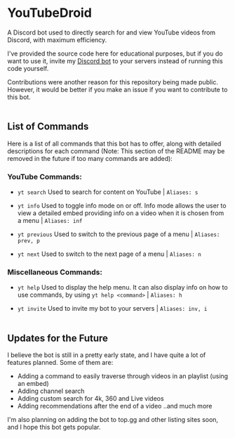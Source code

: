 # YouTubeDroid
A Discord bot used to directly search for and view YouTube videos from Discord, with maximum efficiency.

I've provided the source code here for educational purposes, but if you do want to use it, invite my [Discord bot](https://discord.com/api/oauth2/authorize?client_id=722011282068209736&permissions=8&scope=bot) to your servers instead of running this code yourself.

Contributions were another reason for this repository being made public. However, it would be better if you make an issue if you want to contribute to this bot.
\
&nbsp;
## List of Commands

Here is a list of all commands that this bot has to offer, along with detailed descriptions for each command (Note: This section of the README may be removed in the future if too many commands are added):

### YouTube Commands:

- `yt search` Used to search for content on YouTube | `Aliases: s`

- `yt info` Used to toggle info mode on or off. Info mode allows the user to view a detailed embed providing info on a video when it is chosen from a menu | `Aliases: inf`

- `yt previous` Used to switch to the previous page of a menu | `Aliases: prev, p`

- `yt next` Used to switch to the next page of a menu | `Aliases: n`

### Miscellaneous Commands:

- `yt help` Used to display the help menu. It can also display info on how to use commands, by using `yt help <command>` | `Aliases: h`

- `yt invite` Used to invite my bot to your servers | `Aliases: inv, i`
\
&nbsp;
## Updates for the Future

I believe the bot is still in a pretty early state, and I have quite a lot of features planned. Some of them are:

- Adding a command to easily traverse through videos in an playlist (using an embed)
- Adding channel search
- Adding custom search for 4k, 360 and Live videos
- Adding recommendations after the end of a video ..and much more

I'm also planning on adding the bot to top.gg and other listing sites soon, and I hope this bot gets popular.
